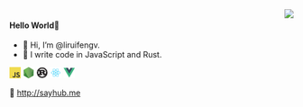 

<a href="https://github.com/liruifengv#gh-light-mode-only">
  <img align="right" src="https://github-readme-stats.vercel.app/api?username=liruifengv&show_icons=true&icon_color=805AD5&text_color=718096&bg_color=ffffff&hide_title=true#gh-light-mode-only" />
</a>

#### Hello World👏
- 👋 Hi, I’m @liruifengv.
- 👀 I write code in JavaScript and Rust.

<code><img height="20" src="https://raw.githubusercontent.com/github/explore/80688e429a7d4ef2fca1e82350fe8e3517d3494d/topics/javascript/javascript.png"></code>
<code><img height="20" src="https://raw.githubusercontent.com/github/explore/80688e429a7d4ef2fca1e82350fe8e3517d3494d/topics/nodejs/nodejs.png"></code> 
<code><img height="20" src="https://raw.githubusercontent.com/github/explore/80688e429a7d4ef2fca1e82350fe8e3517d3494d/topics/rust/rust.png"></code>
<code><img height="20" src="https://raw.githubusercontent.com/github/explore/80688e429a7d4ef2fca1e82350fe8e3517d3494d/topics/react/react.png"></code>
<code><img height="20" src="https://raw.githubusercontent.com/github/explore/80688e429a7d4ef2fca1e82350fe8e3517d3494d/topics/vue/vue.png"></code>

🔗 http://sayhub.me


